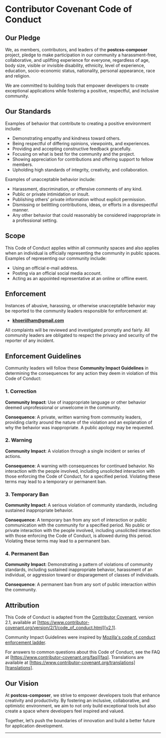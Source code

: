 # Contributor Covenant Code of Conduct

## Our Pledge

We, as members, contributors, and leaders of the **postcss-composer** project, pledge to make participation in our community a harassment-free, collaborative, and uplifting experience for everyone, regardless of age, body size, visible or invisible disability, ethnicity, level of experience, education, socio-economic status, nationality, personal appearance, race and religion.

We are committed to building tools that empower developers to create exceptional applications while fostering a positive, respectful, and inclusive community.

## Our Standards

Examples of behavior that contribute to creating a positive environment include:

- Demonstrating empathy and kindness toward others.
- Being respectful of differing opinions, viewpoints, and experiences.
- Providing and accepting constructive feedback gracefully.
- Focusing on what is best for the community and the project.
- Showing appreciation for contributions and offering support to fellow members.
- Upholding high standards of integrity, creativity, and collaboration.

Examples of unacceptable behavior include:

- Harassment, discrimination, or offensive comments of any kind.
- Public or private intimidation or insult.
- Publishing others' private information without explicit permission.
- Dismissing or belittling contributions, ideas, or efforts in a disrespectful manner.
- Any other behavior that could reasonably be considered inappropriate in a professional setting.

## Scope

This Code of Conduct applies within all community spaces and also applies when an individual is officially representing the community in public spaces. Examples of representing our community include:

- Using an official e-mail address.
- Posting via an official social media account.
- Acting as an appointed representative at an online or offline event.

## Enforcement

Instances of abusive, harassing, or otherwise unacceptable behavior may be reported to the community leaders responsible for enforcement at:

- [**khoeriilham@gmail.com**](mailto:khoeriilham@gmail.com)

All complaints will be reviewed and investigated promptly and fairly. All community leaders are obligated to respect the privacy and security of the reporter of any incident.

## Enforcement Guidelines

Community leaders will follow these **Community Impact Guidelines** in determining the consequences for any action they deem in violation of this Code of Conduct:

### 1. Correction

**Community Impact**: Use of inappropriate language or other behavior deemed unprofessional or unwelcome in the community.

**Consequence**: A private, written warning from community leaders, providing clarity around the nature of the violation and an explanation of why the behavior was inappropriate. A public apology may be requested.

### 2. Warning

**Community Impact**: A violation through a single incident or series of actions.

**Consequence**: A warning with consequences for continued behavior. No interaction with the people involved, including unsolicited interaction with those enforcing the Code of Conduct, for a specified period. Violating these terms may lead to a temporary or permanent ban.

### 3. Temporary Ban

**Community Impact**: A serious violation of community standards, including sustained inappropriate behavior.

**Consequence**: A temporary ban from any sort of interaction or public communication with the community for a specified period. No public or private interaction with the people involved, including unsolicited interaction with those enforcing the Code of Conduct, is allowed during this period. Violating these terms may lead to a permanent ban.

### 4. Permanent Ban

**Community Impact**: Demonstrating a pattern of violations of community standards, including sustained inappropriate behavior, harassment of an individual, or aggression toward or disparagement of classes of individuals.

**Consequence**: A permanent ban from any sort of public interaction within the community.

## Attribution

This Code of Conduct is adapted from the [Contributor Covenant][homepage], version 2.1, available at [https://www.contributor-covenant.org/version/2/1/code_of_conduct.html][v2.1].

Community Impact Guidelines were inspired by [Mozilla's code of conduct enforcement ladder][mozilla coc].

For answers to common questions about this Code of Conduct, see the FAQ at [https://www.contributor-covenant.org/faq][faq]. Translations are available at [https://www.contributor-covenant.org/translations][translations].

## Our Vision

At **postcss-composer**, we strive to empower developers tools that enhance creativity and productivity. By fostering an inclusive, collaborative, and optimistic environment, we aim to not only build exceptional tools but also create a space where developers feel inspired and valued.

Together, let’s push the boundaries of innovation and build a better future for application development.

---

[homepage]: https://www.contributor-covenant.org
[v2.1]: https://www.contributor-covenant.org/version/2/1/code_of_conduct.html
[mozilla coc]: https://github.com/mozilla/diversity
[faq]: https://www.contributor-covenant.org/faq
[translations]: https://www.contributor-covenant.org/translations
